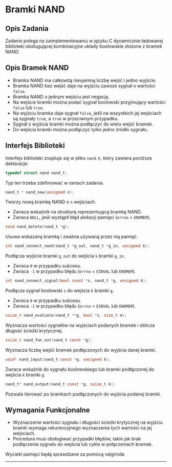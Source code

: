 # Bramki NAND

## Opis Zadania
Zadanie polega na zaimplementowaniu w języku C dynamicznie ładowanej biblioteki obsługującej kombinacyjne układy boolowskie złożone z bramek NAND.

## Opis Bramek NAND
- Bramka NAND ma całkowitą nieujemną liczbę wejść i jedno wyjście.
- Bramka NAND bez wejść daje na wyjściu zawsze sygnał o wartości `false`.
- Bramka NAND o jednym wejściu jest negacją.
- Na wejście bramki można podać sygnał boolowski przyjmujący wartości `false` lub `true`.
- Na wyjściu bramka daje sygnał `false`, jeśli na wszystkich jej wejściach są sygnały `true`, a `true` w przeciwnym przypadku.
- Sygnał z wyjścia bramki można podłączyć do wielu wejść bramek.
- Do wejścia bramki można podłączyć tylko jedno źródło sygnału.

## Interfejs Biblioteki
Interfejs biblioteki znajduje się w pliku `nand.h`, który zawiera poniższe deklaracje:

```c
typedef struct nand nand_t;
```
Typ ten trzeba zdefiniować w ramach zadania.

```c
nand_t * nand_new(unsigned n);
```
Tworzy nową bramkę NAND o `n` wejściach.
- Zwraca wskaźnik na strukturę reprezentującą bramkę NAND.
- Zwraca `NULL`, jeśli wystąpił błąd alokacji pamięci (`errno` = `ENOMEM`).

```c
void nand_delete(nand_t *g);
```
Usuwa wskazaną bramkę i zwalnia używaną przez nią pamięć.

```c
int nand_connect_nand(nand_t *g_out, nand_t *g_in, unsigned k);
```
Podłącza wyjście bramki `g_out` do wejścia `k` bramki `g_in`.
- Zwraca `0` w przypadku sukcesu.
- Zwraca `-1` w przypadku błędu (`errno` = `EINVAL` lub `ENOMEM`).

```c
int nand_connect_signal(bool const *s, nand_t *g, unsigned k);
```
Podłącza sygnał boolowski `s` do wejścia `k` bramki `g`.
- Zwraca `0` w przypadku sukcesu.
- Zwraca `-1` w przypadku błędu (`errno` = `EINVAL` lub `ENOMEM`).

```c
ssize_t nand_evaluate(nand_t **g, bool *s, size_t m);
```
Wyznacza wartości sygnałów na wyjściach podanych bramek i oblicza długość ścieżki krytycznej.

```c
ssize_t nand_fan_out(nand_t const *g);
```
Wyznacza liczbę wejść bramek podłączonych do wyjścia danej bramki.

```c
void* nand_input(nand_t const *g, unsigned k);
```
Zwraca wskaźnik do sygnału boolowskiego lub bramki podłączonej do wejścia `k` bramki `g`.

```c
nand_t* nand_output(nand_t const *g, ssize_t k);
```
Pozwala iterować po bramkach podłączonych do wyjścia podanej bramki.

## Wymagania Funkcjonalne
- Wyznaczenie wartości sygnału i długości ścieżki krytycznej na wyjściu bramki wymaga rekurencyjnego wyznaczenia tych wartości na jej wejściach.
- Procedura musi obsługiwać przypadki błędów, takie jak brak podłączenia sygnału do wejścia lub cykle w połączeniach bramek.

Wycieki pamięci będą sprawdzane za pomocą valgrinda

---